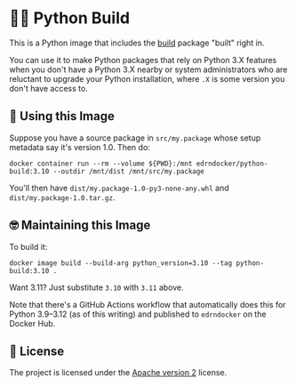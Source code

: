 # 👷‍♀️ Python Build

This is a Python image that includes the [build](https://pypi.org/project/build/) package "built" right in.

You can use it to make Python packages that rely on Python 3.X features when you don't have a Python 3.X nearby or system administrators who are reluctant to upgrade your Python installation, where `.X` is some version you don't have access to.


## 🧱 Using this Image

Suppose you have a source package in `src/my.package` whose setup metadata say it's version 1.0. Then do:

    docker container run --rm --volume ${PWD}:/mnt edrndocker/python-build:3.10 --outdir /mnt/dist /mnt/src/my.package

You'll then have `dist/my.package-1.0-py3-none-any.whl` and `dist/my.package-1.0.tar.gz`.


## 🤓 Maintaining this Image

To build it:

    docker image build --build-arg python_version=3.10 --tag python-build:3.10 .

Want 3.11? Just substitute `3.10` with `3.11` above.

Note that there's a GitHub Actions workflow that automatically does this for Python 3.9–3.12 (as of this writing) and published to `edrndocker` on the Docker Hub.


## 📃 License

The project is licensed under the [Apache version 2](LICENSE.md) license.
